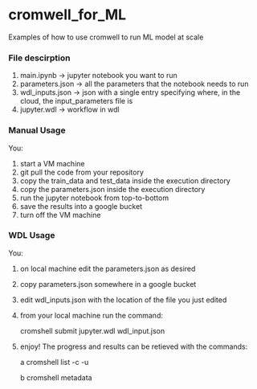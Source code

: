 # cromwell_for_ML
Examples of how to use cromwell to run ML model at scale 

### File descirption
1. main.ipynb -> jupyter notebook you want to run
2. parameters.json -> all the parameters that the notebook needs to run
3. wdl_inputs.json -> json with a single entry specifying where, in the cloud, the input_parameters file is 
4. jupyter.wdl -> workflow in wdl 


### Manual Usage
You:
1. start a VM machine
2. git pull the code from your repository
3. copy the train_data and test_data inside the execution directory 
4. copy the parameters.json inside the execution directory
5. run the jupyter notebook from top-to-bottom
6. save the results into a google bucket
7. turn off the VM machine

### WDL Usage
You:
1. on local machine edit the parameters.json as desired
2. copy parameters.json somewhere in a google bucket
3. edit wdl_inputs.json with the location of the file you just edited
4. from your local machine run the command:

   cromshell submit jupyter.wdl wdl_input.json 

5. enjoy! The progress and results can be retieved with the commands:

   a cromshell list -c -u
   
   b cromshell metadata

